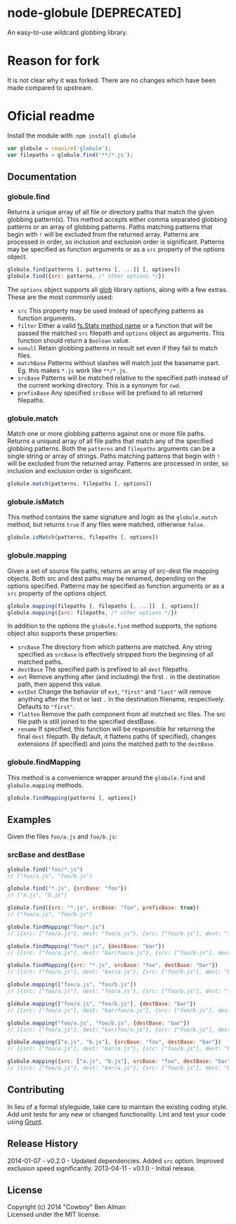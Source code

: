 # node-globule [DEPRECATED]

An easy-to-use wildcard globbing library.

# Reason for fork

It is not clear why it was forked. There are no changes which have been made compared to upstream.

# Oficial readme

Install the module with: `npm install globule`

```javascript
var globule = require('globule');
var filepaths = globule.find('**/*.js');
```

## Documentation

### globule.find
Returns a unique array of all file or directory paths that match the given globbing pattern(s). This method accepts either comma separated globbing patterns or an array of globbing patterns. Paths matching patterns that begin with `!` will be excluded from the returned array. Patterns are processed in order, so inclusion and exclusion order is significant. Patterns may be specified as function arguments or as a `src` property of the options object.

```js
globule.find(patterns [, patterns [, ...]] [, options])
globule.find({src: patterns, /* other options */})
```

The `options` object supports all [glob][] library options, along with a few extras. These are the most commonly used:

* `src` This property may be used instead of specifying patterns as function arguments.
* `filter` Either a valid [fs.Stats method name](http://nodejs.org/docs/latest/api/fs.html#fs_class_fs_stats) or a function that will be passed the matched `src` filepath and `options` object as arguments. This function should return a `Boolean` value.
* `nonull` Retain globbing patterns in result set even if they fail to match files.
* `matchBase` Patterns without slashes will match just the basename part. Eg. this makes `*.js` work like `**/*.js`.
* `srcBase` Patterns will be matched relative to the specified path instead of the current working directory. This is a synonym for `cwd`.
* `prefixBase` Any specified `srcBase` will be prefixed to all returned filepaths.

[glob]: https://github.com/isaacs/node-glob

### globule.match
Match one or more globbing patterns against one or more file paths. Returns a uniqued array of all file paths that match any of the specified globbing patterns. Both the `patterns` and `filepaths` arguments can be a single string or array of strings. Paths matching patterns that begin with `!` will be excluded from the returned array. Patterns are processed in order, so inclusion and exclusion order is significant.

```js
globule.match(patterns, filepaths [, options])
```

### globule.isMatch
This method contains the same signature and logic as the `globule.match` method, but returns `true` if any files were matched, otherwise `false`.

```js
globule.isMatch(patterns, filepaths [, options])
```

### globule.mapping
Given a set of source file paths, returns an array of src-dest file mapping objects. Both src and dest paths may be renamed, depending on the options specified. Patterns may be specified as function arguments or as a `src` property of the options object.

```js
globule.mapping(filepaths [, filepaths [, ...]]  [, options])
globule.mapping({src: filepaths, /* other options */})
```

In addition to the options the `globule.find` method supports, the options object also supports these properties:

* `srcBase` The directory from which patterns are matched. Any string specified as `srcBase` is effectively stripped from the beginning of all matched paths.
* `destBase` The specified path is prefixed to all `dest` filepaths.
* `ext` Remove anything after (and including) the first `.` in the destination path, then append this value.
* `extDot` Change the behavior of `ext`, `"first"` and `"last"` will remove anything after the first or last `.` in the destination filename, respectively. Defaults to `"first"`.
* `flatten` Remove the path component from all matched src files. The src file path is still joined to the specified destBase.
* `rename` If specified, this function will be responsible for returning the final `dest` filepath. By default, it flattens paths (if specified), changes extensions (if specified) and joins the matched path to the `destBase`.

### globule.findMapping
This method is a convenience wrapper around the `globule.find` and `globule.mapping` methods.

```js
globule.findMapping(patterns [, options])
```


## Examples

Given the files `foo/a.js` and `foo/b.js`:

### srcBase and destBase

```js
globule.find("foo/*.js")
// ["foo/a.js", "foo/b.js"]

globule.find("*.js", {srcBase: "foo"})
// ["a.js", "b.js"]

globule.find({src: "*.js", srcBase: "foo", prefixBase: true})
// ["foo/a.js", "foo/b.js"]
```

```js
globule.findMapping("foo/*.js")
// [{src: ["foo/a.js"], dest: "foo/a.js"}, {src: ["foo/b.js"], dest: "foo/b.js"}]

globule.findMapping("foo/*.js", {destBase: "bar"})
// [{src: ["foo/a.js"], dest: "bar/foo/a.js"}, {src: ["foo/b.js"], dest: "bar/foo/b.js"}]

globule.findMapping({src: "*.js", srcBase: "foo", destBase: "bar"})
// [{src: ["foo/a.js"], dest: "bar/a.js"}, {src: ["foo/b.js"], dest: "bar/b.js"}]
```

```js
globule.mapping(["foo/a.js", "foo/b.js"])
// [{src: ["foo/a.js"], dest: "foo/a.js"}, {src: ["foo/b.js"], dest: "foo/b.js"}]

globule.mapping(["foo/a.js", "foo/b.js"], {destBase: "bar"})
// [{src: ["foo/a.js"], dest: "bar/foo/a.js"}, {src: ["foo/b.js"], dest: "bar/foo/b.js"}]

globule.mapping("foo/a.js", "foo/b.js", {destBase: "bar"})
// [{src: ["foo/a.js"], dest: "bar/foo/a.js"}, {src: ["foo/b.js"], dest: "bar/foo/b.js"}]

globule.mapping(["a.js", "b.js"], {srcBase: "foo", destBase: "bar"})
// [{src: ["foo/a.js"], dest: "bar/a.js"}, {src: ["foo/b.js"], dest: "bar/b.js"}]

globule.mapping({src: ["a.js", "b.js"], srcBase: "foo", destBase: "bar"})
// [{src: ["foo/a.js"], dest: "bar/a.js"}, {src: ["foo/b.js"], dest: "bar/b.js"}]
```

## Contributing
In lieu of a formal styleguide, take care to maintain the existing coding style. Add unit tests for any new or changed functionality. Lint and test your code using [Grunt](http://gruntjs.com/).

## Release History
2014-01-07 - v0.2.0 - Updated dependencies. Added `src` option. Improved exclusion speed significantly.
2013-04-11 - v0.1.0 - Initial release.

## License
Copyright (c) 2014 "Cowboy" Ben Alman  
Licensed under the MIT license.
